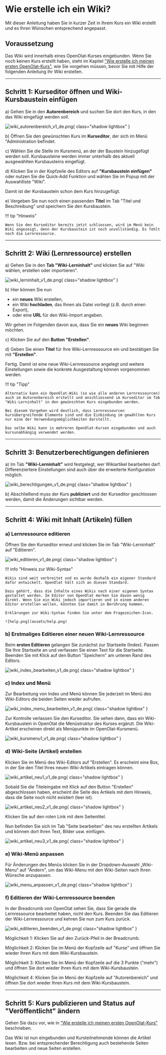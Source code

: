 # Wie erstelle ich ein Wiki?

Mit dieser Anleitung haben Sie in kurzer Zeit in Ihrem Kurs ein Wiki erstellt
und es Ihren Wünschen entsprechend angepasst.

##  Voraussetzung

Das Wiki wird innerhalb eines OpenOlat-Kurses eingebunden. Wenn Sie noch keinen Kurs erstellt haben, steht im Kapitel ["Wie erstelle ich meinen ersten OpenOlat-Kurs"](../my_first_course/my_first_course.de.md), wie Sie vorgehen müssen, bevor Sie mit Hilfe der folgenden Anleitung Ihr Wiki erstellen.

---

## Schritt 1: Kurseditor öffnen und Wiki-Kursbaustein einfügen  

a) Gehen Sie in den **Autorenbereich** und suchen Sie dort den Kurs, in den das Wiki eingefügt werden soll.

![wiki_autorenbereich_v1_de.png](assets/wiki_autorenbereich_v1_de.png){ class="shadow lightbox" }  
   
b) Öffnen Sie den gewünschten Kurs im **Kurseditor**, der sich im Menü "Administration befindet.

c) Wählen Sie die Stelle im Kursmenü, an der der Baustein hinzugefügt werden soll. Kursbausteine werden immer unterhalb des aktuell ausgewählten Kursbausteins eingefügt. 

d) Klicken Sie in der Kopfzeile des Editors auf **"Kursbaustein einfügen"** oder nutzen Sie die Quick-Add Funktion und wählen Sie im Popup mit der Auswahlliste "Wiki".

Damit ist der Kursbaustein schon dem Kurs hinzugefügt.

e) Vergeben Sie nun noch einen passenden **Titel** im Tab "Titel und Beschreibung" und speichern Sie den Kursbaustein.  

!!! tip "Hinweis"

    Wenn Sie den Kurseditor bereits jetzt schliessen, wird im Menü kein Wiki angezeigt, denn der Kursbaustein ist noch unvollständig. Es fehlt noch die Lernressource.

---

## Schritt 2: Wiki (Lernressource) erstellen  
  
a) Gehen Sie in den <b>Tab "Wiki-Lerninhalt"</b> und klicken Sie auf "Wiki wählen, erstellen oder importieren".

![wiki_lerninhalt_v1_de.png](assets/wiki_lerninhalt_v1_de.png){ class="shadow lightbox" }  

b) Hier können Sie nun 

* ein **neues** Wiki erstellen, 
* ein Wiki **hochladen**, das Ihnen als Datei vorliegt (z.B. durch einen Export), 
* oder eine **URL** für den Wiki-Import angeben.

Wir gehen im Folgenden davon aus, dass Sie ein **neues** Wiki beginnen möchten. 
  
c) Klicken Sie auf den **Button "Erstellen"**. 

d) Geben Sie einen **Titel** für Ihre Wiki-Lernressource ein und bestätigen Sie mit <b>"Erstellen"</b>. 

Fertig. Damit ist eine neue Wiki-Lernressource angelegt und weitere Einstellungen sowie die konkrete Ausgestaltung können vorgenommen werden.

!!! tip "Tipp"

    Alternativ kann ein OpenOlat-Wiki (so wie alle anderen Lernressourcen) auch im Autorenbereich erstellt und anschliessend im Kurseditor im Tab "Wiki-Lerninhalt" in den gewünschten Kurs eingebunden werden. 
    
    Bei diesem Vorgehen wird deutlich, dass Lernressourcen kursübergreifende Elemente sind und die Einbindung im gewählten Kurs nur eine der Verwendungsmöglichkeiten darstellt. 
    
    Das selbe Wiki kann in mehreren OpenOlat-Kursen eingebunden und auch kursunabhängig verwendet werden.

---

## Schritt 3: Benutzerberechtigungen definieren 

a) Im Tab **"Wiki-Lerninhalt"** wird festgelegt, wer Wikiartikel bearbeiten darf. 
Differenziertere Einstellungen sind auch über die erweiterte Konfiguration möglich. 

![wiki_berechtigungen_v1_de.png](assets/wiki_berechtigungen_v1_de.png){ class="shadow lightbox" }  

b) Abschließend muss der Kurs **publiziert** und der Kurseditor geschlossen werden, damit die Änderungen sichtbar werden. 

---

## Schritt 4: Wiki mit Inhalt (Artikeln) füllen  

### a) Lernressource editieren

Öffnen Sie den Kurseditor erneut und klicken Sie im Tab "Wiki-Lerninhalt" auf "Editieren".

![wiki_editieren_v1_de.png](assets/wiki_editieren_v1_de.png){ class="shadow lightbox" } 

!!! info "Hinweis zur Wiki-Syntax"

    Wikis sind weit verbreitet und es wurde deshalb ein eigener Standard dafür entwickelt. OpenOlat hält sich an diesen Standard. 
    
    Dazu gehört, dass die Inhalte eines Wikis nach einer eigenen Syntax gestaltet werden. Im Editor von OpenOlat merken Sie davon wenig direkt. Wenn Sie ein Wiki jedoch importieren und in einem anderen Editor erstellen wollen, könnten Sie damit in Berührung kommen. 
    
    Erklärungen zur Wiki-Syntax finden Sie unter dem Fragezeichen-Icon.

    ![help.png](assets/help.png)  


### b) Erstmaliges Editieren einer neuen Wiki-Lernressource

Beim **ersten Editieren** gelangen Sie zunächst zur Startseite (Index). Passen Sie Ihre Startseite an und verfassen Sie einen Text für die Startseite.
Beenden Sie mit Klick auf den Button "Speichern" am unteren Rand des Editors. 

![wiki_index_bearbeiten_v1_de.png](assets/wiki_index_bearbeiten_v1_de.png){ class="shadow lightbox" }

### c) Index und Menü

Zur Bearbeitung von Index und Menü können Sie jederzeit im Menü des Wiki-Editors die beiden Seiten wieder aufrufen.

![wiki_index_menu_bearbeiten_v1_de.png](assets/wiki_index_menu_bearbeiten_v1_de.png){ class="shadow lightbox" }

Zur Kontrolle verlassen Sie den Kurseditor. Sie sehen dann, dass ein Wiki-Kursbaustein in OpenOlat die Menüstruktur des Kurses ergänzt. Die Wiki-Artikel erscheinen direkt als Menüpunkte im OpenOlat-Kursmenü.

![wiki_kursmenu1_v1_de.png](assets/wiki_kursmenu1_v1_de.png){ class="shadow lightbox" }

### d) Wiki-Seite (Artikel) erstellen

Klicken Sie im Menü des Wiki-Editors auf "Erstellen". Es erscheint eine Box, in der Sie den Titel Ihres neuen Wiki-Artikels eintragen können.

![wiki_artikel_neu1_v1_de.png](assets/wiki_artikel_neu1_v1_de.png){ class="shadow lightbox" }

Sobald Sie die Titeleingabe mit Klick auf den Button "Erstellen" abgeschlossen haben, erscheint die Seite des Artikels mit dem Hinweis, dass die Seite noch nicht existiert (leer ist).

![wiki_artikel_neu2_v1_de.png](assets/wiki_artikel_neu2_v1_de.png){ class="shadow lightbox" }

Klicken Sie auf den roten Link mit dem Seitentitel.

Nun befinden Sie sich im Tab "Seite bearbeiten" des neu erstellten Artikels und können dort Ihren Text, Bilder usw. einfügen.

![wiki_artikel_neu3_v1_de.png](assets/wiki_artikel_neu3_v1_de.png){ class="shadow lightbox" }


### e) Wiki-Menü anpassen

Für Änderungen des Menüs klicken Sie in der Dropdown-Auswahl „Wiki-Menu“ auf "Ändern", um das Wiki-Menu mit den Wiki-Seiten nach Ihren Wünsche anzupassen.

![wiki_menu_anpassen_v1_de.png](assets/wiki_menu_anpassen_v1_de.png){ class="shadow lightbox" }


### f) Editieren der Wiki-Lernressource beenden

In der Breadcrumb von OpenOlat sehen Sie, dass Sie gerade die Lernressource bearbeitet haben, nicht den Kurs. Beenden Sie das Editieren der Wiki-Lernressource und kehren Sie nun zum Kurs zurück.

![wiki_editieren_beenden_v1_de.png](assets/wiki_editieren_beenden_v1_de.png){ class="shadow lightbox" }

Möglichkeit 1: Klicken Sie auf den Zurück-Pfeil in der Breadcrumb.

Möglichkeit 2: Klicken Sie im Menü der Kopfzeile auf "Kurse" und öffnen Sie wieder Ihren Kurs mit dem Wiki-Kursbaustein.

Möglichkeit 3: Klicken Sie im Menü der Kopfzeile auf die 3 Punkte ("mehr") und öffnen Sie dort wieder Ihren Kurs mit dem Wiki-Kursbaustein.

Möglichkeit 4: Klicken Sie im Menü der Kopfzeile auf "Autorenbereich" und öffnen Sie dort wieder Ihren Kurs mit dem Wiki-Kursbaustein.

---

## Schritt 5: Kurs publizieren und Status auf "Veröffentlicht" ändern  
  
Gehen Sie dazu vor, wie in ["Wie erstelle ich meinen ersten OpenOlat-Kurs"](../my_first_course/my_first_course.de.md) beschrieben.

Das Wiki ist nun eingebunden und Kursteilnehmende können die Artikel lesen. Bzw. bei entsprechender Berechtigung auch bestehende Seiten bearbeiten und neue Seiten erstellen.
